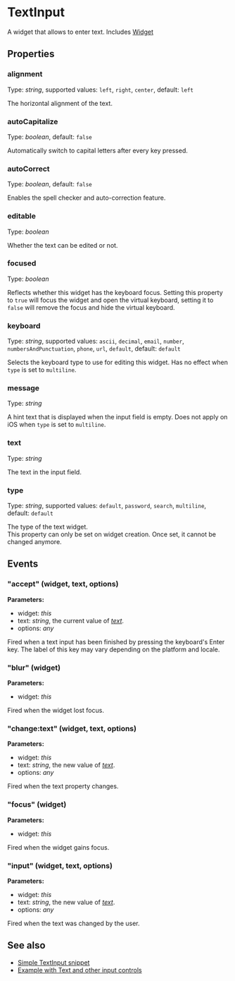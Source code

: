 ---
---
# TextInput

A widget that allows to enter text.
Includes [Widget](Widget.md)

## Properties

### alignment

Type: *string*, supported values: `left`, `right`, `center`, default: `left`

The horizontal alignment of the text.

### autoCapitalize

Type: *boolean*, default: `false`

Automatically switch to capital letters after every key pressed.

### autoCorrect

Type: *boolean*, default: `false`

Enables the spell checker and auto-correction feature.

### editable

Type: *boolean*

Whether the text can be edited or not.

### focused

Type: *boolean*

Reflects whether this widget has the keyboard focus. Setting this property to `true` will focus the widget and open the virtual keyboard, setting it to `false` will remove the focus and hide the virtual keyboard.

### keyboard

Type: *string*, supported values: `ascii`, `decimal`, `email`, `number`, `numbersAndPunctuation`, `phone`, `url`, `default`, default: `default`

Selects the keyboard type to use for editing this widget. Has no effect when `type` is set to `multiline`.

### message

Type: *string*

A hint text that is displayed when the input field is empty. Does not apply on iOS when `type` is set to `multiline`.

### text

Type: *string*

The text in the input field.

### type

Type: *string*, supported values: `default`, `password`, `search`, `multiline`, default: `default`

The type of the text widget.<br/>This property can only be set on widget creation. Once set, it cannot be changed anymore.


## Events

### "accept" (widget, text, options)

**Parameters:** 

- widget: *this*
- text: *string*, the current value of *[text](#text)*.
- options: *any*

Fired when a text input has been finished by pressing the keyboard's Enter key. The label of this key may vary depending on the platform and locale.


### "blur" (widget)

**Parameters:** 

- widget: *this*

Fired when the widget lost focus.


### "change:text" (widget, text, options)

**Parameters:** 

- widget: *this*
- text: *string*, the new value of *[text](#text)*.
- options: *any*

Fired when the text property changes.


### "focus" (widget)

**Parameters:** 

- widget: *this*

Fired when the widget gains focus.


### "input" (widget, text, options)

**Parameters:** 

- widget: *this*
- text: *string*, the new value of *[text](#text)*.
- options: *any*

Fired when the text was changed by the user.



## See also

- [Simple TextInput snippet](https://github.com/eclipsesource/tabris-js/blob/master/snippets/textinput/textinput.js)
- [Example with Text and other input controls](https://github.com/eclipsesource/tabris-js/blob/master/examples/input/input.js)
